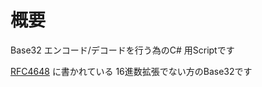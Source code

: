 # 概要
Base32 エンコード/デコードを行う為のC# 用Scriptです

[RFC4648](https://tools.ietf.org/html/rfc4648) に書かれている
16進数拡張でない方のBase32です
